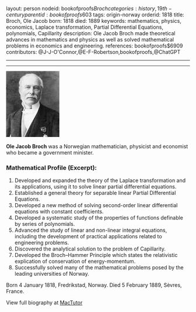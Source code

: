 layout: person
nodeid: bookofproofs$Broch
categories: history,19th-century
parentid: bookofproofs$603
tags: origin-norway
orderid: 1818
title: Broch, Ole Jacob
born: 1818
died: 1889
keywords: mathematics, physics, economics, Laplace transformation, Partial Differential Equations, polynomials, Capillarity
description: Ole Jacob Broch made theoretical advances in mathematics and physics as well as solved mathematical problems in economics and engineering.
references: bookofproofs$6909
contributors: @J-J-O'Connor,@E-F-Robertson,bookofproofs,@ChatGPT

---



---

![Broch.jpg](https://github.com/bookofproofs/bookofproofs.github.io/blob/main/_sources/_assets/images/portraits/Broch.jpg?raw=true)

**Ole Jacob Broch** was a Norwegian mathematician, physicist and economist who became a government minister.

### Mathematical Profile (Excerpt):
1. Developed and expanded the theory of the Laplace transformation and its applications, using it to solve linear partial differential equations.
2. Established a general theory for separable linear Partial Differential Equations.
3. Developed a new method of solving second-order linear differential equations with constant coefficients.
4. Developed a systematic study of the properties of functions definable by series of polynomials.
5. Advanced the study of linear and non-linear integral equations, including the development of practical applications related to engineering problems.
6. Discovered the analytical solution to the problem of Capillarity.
7. Developed the Broch–Hammer Principle which states the relativistic explication of conservation of energy-momentum.
8. Successfully solved many of the mathematical problems posed by the leading universities of Norway.

Born 4 January 1818, Fredrikstad, Norway. Died 5 February 1889, Sèvres, France.

View full biography at [MacTutor](https://mathshistory.st-andrews.ac.uk/Biographies/Broch/)
